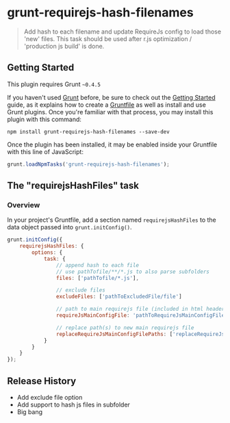 # grunt-requirejs-hash-filenames

> Add hash to each filename and update RequireJs config to load those 'new' files. This task should be used after r.js optimization / 'production js build' is done.

## Getting Started
This plugin requires Grunt `~0.4.5`

If you haven't used [Grunt](http://gruntjs.com/) before, be sure to check out the [Getting Started](http://gruntjs.com/getting-started) guide, as it explains how to create a [Gruntfile](http://gruntjs.com/sample-gruntfile) as well as install and use Grunt plugins. Once you're familiar with that process, you may install this plugin with this command:

```shell
npm install grunt-requirejs-hash-filenames --save-dev
```

Once the plugin has been installed, it may be enabled inside your Gruntfile with this line of JavaScript:

```js
grunt.loadNpmTasks('grunt-requirejs-hash-filenames');
```

## The "requirejsHashFiles" task

### Overview
In your project's Gruntfile, add a section named `requirejsHashFiles` to the data object passed into `grunt.initConfig()`.

```js
grunt.initConfig({
    requirejsHashFiles: {
        options: {
            task: {
                // append hash to each file
                // use pathTofile/**/*.js to also parse subfolders
                files: ['pathTofile/*.js'],

                // exclude files
                excludeFiles: ['pathToExcludedFile/file']

                // path to main requirejs file (included in html header)
                requireJsMainConfigFile: 'pathToRequireJsMainConfigFile/common.js',

                // replace path(s) to new main requirejs file
                replaceRequireJsMainConfigFilePaths: ['replaceRequireJsMainConfigFilePaths/index.html']
            }
        }
    }
});
```

## Release History
* Add exclude file option
* Add support to hash js files in subfolder
* Big bang
